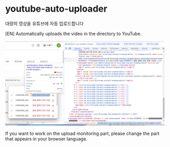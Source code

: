 # youtube-auto-uploader
 대량의 영상을 유튜브에 자동 업로드합니다


[EN]
Automatically uploads the video in the directory to YouTube.

![alt text](image.png)

If you want to work on the upload monitoring part, please change the part that appears in your browser language.